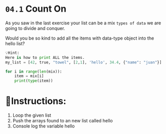 # `04.1` Count On


As you saw in the last exercise your list can be a mix
`types of data` we are going to divide and conquer.

Would you be so kind to add all the items with data-type object into the hello list?

```py
💡Hint:
Here is how to print ALL the items.
my_list = [42, true, "towel", [2,1], 'hello', 34.4, {"name": "juan"}]

for i in range(len(mix)):
    item = mix[i]
    print(type(item))
```

# 📝Instructions:
1. Loop the given list
2. Push the arrays found to an new list called hello
3. Console log the variable hello
